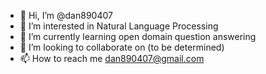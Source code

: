 - 👋 Hi, I’m @dan890407
- 👀 I’m interested in Natural Language Processing
- 🌱 I’m currently learning open domain question answering
- 💞️ I’m looking to collaborate on (to be determined) 
- 📫 How to reach me dan890407@gmail.com

<!---
dan890407/dan890407 is a ✨ special ✨ repository because its `README.md` (this file) appears on your GitHub profile.
You can click the Preview link to take a look at your changes.
--->
